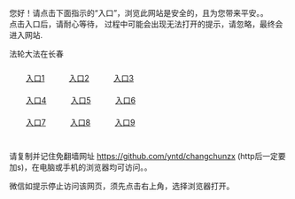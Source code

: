 您好！请点击下面指示的“入口”，浏览此网站是安全的，且为您带来平安。。 <br/>
点击入口后，请耐心等待， 过程中可能会出现无法打开的提示，请忽略，最终会进入网站. </br>

法轮大法在长春<br/>
<div style="padding:10px"><a style="margin:20px" target="_blank" href="https://df1s7phsrxm7e.cloudfront.net/2Qpsp?kmrlgtc" id="ccLink1" rel="nofollow">入口1</a> <a target="_blank" style="margin:20px" href="https://dnbyvnqt7jnpz.cloudfront.net/2Qpsp?atzimny" id="ccLink2" rel="nofollow">入口2</a> <a style="margin:20px" target="_blank" href="https://d3p7svye6dcsq9.cloudfront.net/2Qpsp?xezolsil" id="ccLink3" rel="nofollow">入口3</a></div>

<div style="padding:10px" ><a style="margin:20px" target="_blank" href="https://df1s7phsrxm7e.cloudfront.net/2Qpsp?kmrlgtc" id="ccLink4" rel="nofollow">入口4</a> <a style="margin:20px" href="https://dnbyvnqt7jnpz.cloudfront.net/2Qpsp?atzimny" target="_blank" id="ccLink5" rel="nofollow">入口5</a> <a style="margin:20px" href="https://d3p7svye6dcsq9.cloudfront.net/2Qpsp?xezolsil" target="_blank" id="ccLink6" rel="nofollow">入口6</a></div>

<div style="padding:10px"><a style="margin:20px" target="_blank" href="https://df1s7phsrxm7e.cloudfront.net/2Qpsp?kmrlgtc" id="ccLink7" rel="nofollow">入口7</a> <a style="margin:20px" href="https://dnbyvnqt7jnpz.cloudfront.net/2Qpsp?atzimny" target="_blank" id="ccLink8" rel="nofollow">入口8</a> <a style="margin:20px" target="_blank" href="https://d3p7svye6dcsq9.cloudfront.net/2Qpsp?xezolsil" id="ccLink9" rel="nofollow">入口9</a></div>

<br/>



请复制并记住免翻墙网址 https://github.com/yntd/changchunzx (http后一定要加s)，在电脑或手机的浏览器均可访问。。<br/>

微信如提示停止访问该网页，须先点击右上角，选择浏览器打开。
